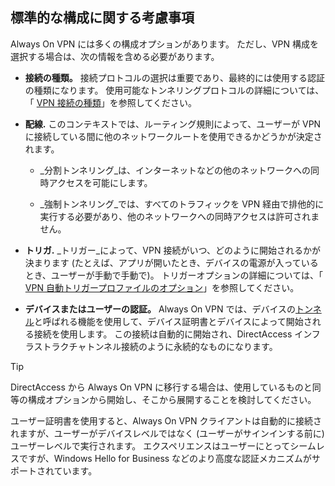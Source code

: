 ## <a name="standard-configuration-considerations"></a>標準的な構成に関する考慮事項

Always On VPN には多くの構成オプションがあります。 ただし、VPN 構成を選択する場合は、次の情報を含める必要があります。

-   **接続の種類。** 接続プロトコルの選択は重要であり、最終的には使用する認証の種類になります。 使用可能なトンネリングプロトコルの詳細については、「 [VPN 接続の種類](/windows/security/identity-protection/vpn/vpn-connection-type/)」を参照してください。

-   **配線.** このコンテキストでは、ルーティング規則によって、ユーザーが VPN に接続している間に他のネットワークルートを使用できるかどうかが決定されます。

    -   _分割トンネリング_は、インターネットなどの他のネットワークへの同時アクセスを可能にします。

    -   _強制トンネリング_では、すべてのトラフィックを VPN 経由で排他的に実行する必要があり、他のネットワークへの同時アクセスは許可されません。

-   **トリガ.** _トリガー_によって、VPN 接続がいつ、どのように開始されるかが決まります (たとえば、アプリが開いたとき、デバイスの電源が入っているとき、ユーザーが手動で手動で)。 トリガーオプションの詳細については、「 [VPN 自動トリガープロファイルのオプション](/windows/security/identity-protection/vpn/vpn-auto-trigger-profile/)」を参照してください。

-   **デバイスまたはユーザーの認証。** Always On VPN では、デバイスの[トンネル](../vpn/vpn-device-tunnel-config.md)と呼ばれる機能を使用して、デバイス証明書とデバイスによって開始される接続を使用します。 この接続は自動的に開始され、DirectAccess インフラストラクチャトンネル接続のように永続的なものになります。

>[!TIP]
>DirectAccess から Always On VPN に移行する場合は、使用しているものと同等の構成オプションから開始し、そこから展開することを検討してください。

ユーザー証明書を使用すると、Always On VPN クライアントは自動的に接続されますが、ユーザーがデバイスレベルではなく (ユーザーがサインインする前に) ユーザーレベルで実行されます。 エクスペリエンスはユーザーにとってシームレスですが、Windows Hello for Business などのより高度な認証メカニズムがサポートされています。
